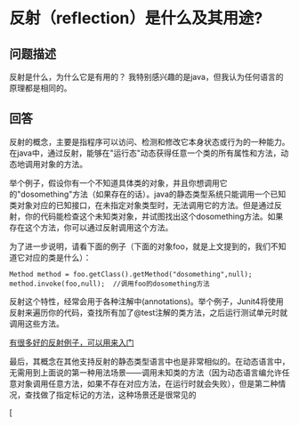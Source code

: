 # 反射（reflection）是什么及其用途?

## 问题描述
反射是什么，为什么它是有用的？
我特别感兴趣的是java，但我认为任何语言的原理都是相同的。

## 回答
反射的概念，主要是指程序可以访问、检测和修改它本身状态或行为的一种能力。在java中，通过反射，能够在"运行态"动态获得任意一个类的所有属性和方法，动态地调用对象的方法。

举个例子，假设你有一个不知道具体类的对象，并且你想调用它的"dosomething"方法（如果存在的话）。java的静态类型系统只能调用一个已知类对象对应的已知接口，在未指定对象类型时，无法调用它的方法。但是通过反射，你的代码能检查这个未知类对象，并试图找出这个dosomething方法。如果存在这个方法，你可以通过反射调用这个方法。

为了进一步说明，请看下面的例子（下面的对象foo，就是上文提到的，我们不知道它对应的类是什么）：
```
Method method = foo.getClass().getMethod("dosomething",null);
method.invoke(foo,null);  //调用foo的dosomething方法
```
反射这个特性，经常会用于各种注解中(annotations)。举个例子，Junit4将使用反射来遍历你的代码，查找所有加了@test注解的类方法，之后运行测试单元时就调用这些方法。

[有很多好的反射例子，可以用来入门](http://docs.oracle.com/javase/tutorial/reflect/index.html)

最后，其概念在其他支持反射的静态类型语言中也是非常相似的。在动态语言中，无需用到上面说的第一种用法场景——调用未知类的方法（因为动态语言编允许任意对象调用任意方法，如果不存在对应方法，在运行时就会失败），但是第二种情况，查找做了指定标记的方法，这种场景还是很常见的

[ 